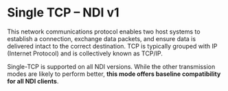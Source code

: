 # Single TCP – NDI v1

This network communications protocol enables two host systems to establish a connection, exchange data packets, and ensure data is delivered intact to the correct destination. TCP is typically grouped with IP (Internet Protocol) and is collectively known as TCP/IP.

Single-TCP is supported on all NDI versions. While the other transmission modes are likely to perform better, **this mode offers baseline compatibility for all NDI clients**.
